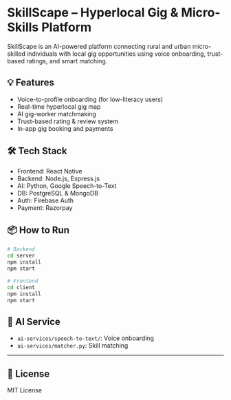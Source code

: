# SkillScape – Hyperlocal Gig & Micro-Skills Platform

SkillScape is an AI-powered platform connecting rural and urban micro-skilled individuals with local gig opportunities using voice onboarding, trust-based ratings, and smart matching.

## 💡 Features
- Voice-to-profile onboarding (for low-literacy users)
- Real-time hyperlocal gig map
- AI gig-worker matchmaking
- Trust-based rating & review system
- In-app gig booking and payments

## 🛠️ Tech Stack
- Frontend: React Native
- Backend: Node.js, Express.js
- AI: Python, Google Speech-to-Text
- DB: PostgreSQL & MongoDB
- Auth: Firebase Auth
- Payment: Razorpay

## 📦 How to Run
```bash
# Backend
cd server
npm install
npm start

# Frontend
cd client
npm install
npm start
```

## 🤖 AI Service
- `ai-services/speech-to-text/`: Voice onboarding
- `ai-services/matcher.py`: Skill matching

---

## 📜 License
MIT License